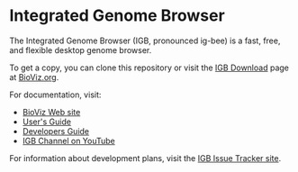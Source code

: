 # Integrated Genome Browser

The Integrated Genome Browser (IGB, pronounced ig-bee) is a fast, free, and flexible desktop genome browser. 

To get a copy, you can clone this repository or visit the [IGB Download](http://bioviz.org/igb/download.html) page at [BioViz.org](http://www.bioviz.org).

For documentation, visit:

* [BioViz Web site](http://www.bioviz.org)
* [User's Guide](https://wiki.transvar.org/display/igbman/Home) 
* [Developers Guide](https://wiki.transvar.org/display/igbdevelopers/Home)
* [IGB Channel on YouTube](https://www.youtube.com/channel/UC0DA2d3YdbQ55ljkRKHRBkg)

For information about development plans, visit the [IGB Issue Tracker site](http://jira.transvar.org).